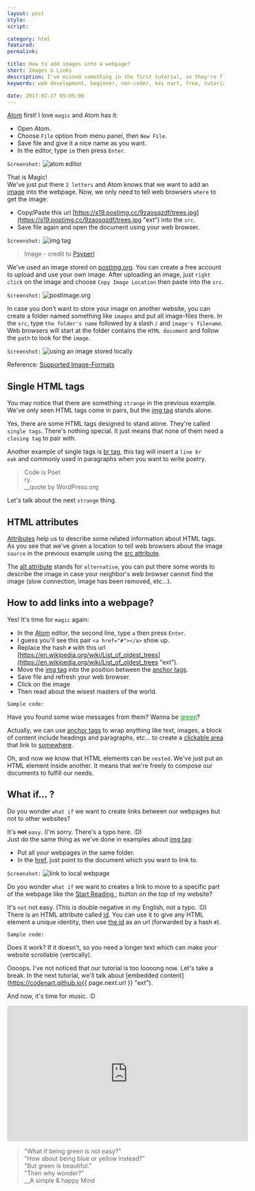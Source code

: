 ```yaml
---
layout: post
style:
script:

category: html
featured:
permalink:

title: How to add images into a webpage?
short: Images & Links
description: I've missed something in the first tutorial, so they're flying over here. <br>Adding images into a webpage, creating links. <br>And... see Atom in action.
keywords: web development, beginner, non-coder, kei nart, free, tutorial, coding, programming, code nart, html, image, link

date: 2017-07-27 05:05:00
---
```


[Atom](https://codenart.github.io/begin/#how-to-have-fun-doing-a-boring-task "ext")
first! I love `magic` and Atom has it:

- Open Atom.
- Choose `File` option from menu panel, then `New File`.
- Save file and give it a nice name as you want.
- In the editor, type `im` then press `Enter`.

`Screenshot:`
![atom editor](/images/html/2/atom.jpg)

That is Magic!  
We've just put there `2 letters` and Atom knows that we want to add an
[image](https://www.w3schools.com/tags/tag_img.asp "ext") into the webpage. Now,
we only need to tell web browsers `where` to get the image:

- Copy/Paste this url
[https://s19.postimg.cc/9zaosqzdf/trees.jpg](https://s19.postimg.cc/9zaosqzdf/trees.jpg "ext")
into the `src`.
- Save file again and open the document using your web browser.

`Screenshot:`
![img tag](/images/html/2/trees.jpg)
> Image - credit to [Psyperl](https://github.com/psyperl)

We've used an image stored on
[postimg.org](https://postimg.org/image/5dekkedu7/ "ext"). You can create a free
account to upload and use your own image. After uploading an image, just `right
click` on the image and choose `Copy Image Location` then paste into the `src`.

`Screenshot:`
![postimage.org](/images/html/2/postimage.jpg)

<span id="simple"></span>
In case you don't want to store your image on another website, you can create a
folder named something like `images` and put all image-files there. In the
`src`, type `the folder's name` followed by a slash `/` and `image's filename`.
Web browsers will start at the folder contains the `HTML document` and follow
the `path` to look for the `image`.

`Screenshot:`
![using an image stored locally](/images/html/2/relative.jpg)

Reference:
[Supported Image-Formats](https://developer.mozilla.org/en-US/docs/Web/HTML/Element/img#Supported_image_formats "ext")

## Single HTML tags

You may notice that there are something `strange` in the previous example. We've
only seen HTML tags come in pairs, but the
[img tag](https://www.w3schools.com/tags/tag_img.asp "ext") stands alone.

Yes, there are some HTML tags designed to stand alone. They're called `single tags`.
There's nothing special. It just means that none of them need a `closing tag` to
pair with.

Another example of single tags is
[br tag](https://www.w3schools.com/tags/tag_br.asp "ext"), this tag will insert
a `line br`  
`eak` and commonly used in paragraphs when you want to write poetry.

> Code is Poet  
> ry.  
> \_\_quote by WordPress.org

Let's talk about the next `strange` thing.

## HTML attributes

[Attributes](https://developer.mozilla.org/en-US/docs/Web/HTML/Attributes "ext")
help us to describe some related information about HTML tags. As you see that
we've given a location to tell web browsers about the image `source` in the
previous example using the [src attribute](https://www.w3schools.com/tags/att_img_src.asp "ext").

The [alt attribute](https://www.w3schools.com/tags/att_img_alt.asp "ext") stands
for `alternative`, you can put there some words to describe the image in case
your neighbor's web browser cannot find the image (slow connection, image has
been removed, etc...).

## How to add links into a webpage?

Yes! It's time for `magic` again:

- In the
[Atom](https://codenart.github.io/begin/#how-to-have-fun-doing-a-boring-task "ext")
editor, the second line, type `a` then press `Enter`.
- I guess you'll see this pair `<a href="#"></a>` show up.
- Replace the hash `#` with this url
[https://en.wikipedia.org/wiki/List_of_oldest_trees](https://en.wikipedia.org/wiki/List_of_oldest_trees "ext").
- Move the [img tag](https://www.w3schools.com/tags/tag_img.asp "ext") into the
position between the [anchor tags](https://www.w3schools.com/tags/tag_a.asp "ext").
- Save file and refresh your web browser.
- Click on the image
- Then read about the wisest masters of the world.

`Sample code:`
<script src="https://gist.github.com/codenart/52baa4b077a7d30928c7019fdf357a7e.js">
</script>

Have you found some wise messages from them? Wanna be
<a style="color: #009900" href="https://www.youtube.com/watch?v=rRZ-IxZ46ng">green</a>?

Actually, we can use [anchor tags](https://www.w3schools.com/tags/tag_a.asp "ext")
to wrap anything like text, images, a block of content include headings and
paragraphs, etc... to create a
[clickable area](https://www.youtube.com/watch?v=zsCD5XCu6CM "ext") that link to
[somewhere](https://www.youtube.com/watch?v=zsCD5XCu6CM "ext").

Oh, and now we know that HTML elements can be `nested`. We've just put an HTML
element inside another. It means that we're freely to compose our documents to
fulfill our needs.

## What if... ?

Do you wonder `what if` we want to create links between our webpages but not to
other websites?

It's ~~not~~ `easy`. (I'm sorry. There's a typo here. :D)  
Just do the same thing as we've done in examples about
[img tag](#simple "int"):

- Put all your webpages in the same folder.
- In the [href](https://www.w3schools.com/tags/att_a_href.asp), just point to
the document which you want to link to.

`Screenshot:`
![link to local webpage](/images/html/2/link.jpg)

<span id="id"></span>
Do you wonder `what if` we want to creates a link to move to a specific part of
the webpage like the
[Start Reading ;](#display "int") button
on the top of my website?

It's `not` not easy. (This is double negative in my English, not a typo. :D)  
There is an HTML attribute called
[id](https://www.w3schools.com/tags/att_id.asp "ext"). You can use it to give
any HTML element a unique identity, then use
[the id](https://www.w3schools.com/tags/att_id.asp "ext") as an url (forwarded
by a hash `#`).

`Sample code:`
<script src="https://gist.github.com/codenart/18129eafaa4f82931c6aa5fcee4ac443.js">
</script>

Does it work? If it doesn't, so you need a longer text which can make your
website scrollable (vertically).

Oooops. I've not noticed that our tutorial is too loooong now. Let's take a
break. In the next tutorial, we'll talk about
[embedded content](https://codenart.github.io{{ page.next.url }} "ext").

And now, it's time for music. :D

<div class="embed">
   <iframe width="560" height="315"
           src="https://www.youtube.com/embed/rRZ-IxZ46ng"
           frameborder="0" allowfullscreen>
   </iframe>
</div>

> "What if being green is not easy?"  
> "How about being blue or yellow instead?"  
> "But green is beautiful."  
> "Then why wonder?"  
> \_\_A simple & happy Mind
